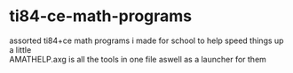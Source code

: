 # ti84-ce-math-programs
assorted ti84+ce math programs i made for school to help speed things up a little\
AMATHELP.axg is all the tools in one file aswell as a launcher for them
